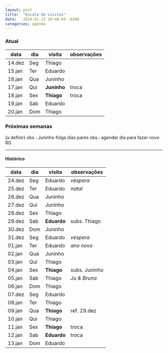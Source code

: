 ```yaml
---
layout: post
title:  "Escala de visitas"
date:   2019-01-13 20:40:44 -0200
categories: agenda
---
```


### Atual

| data   | dia | visita  | observações |
| ------ | --- | ------- | ----------- |
| 14.dez | Seg | Thiago  |             |
| 15.jan | Ter | Eduardo |             |
| 16.jan | Qua | Juninho |             |
| 17.jan | Qui | **Juninho**  | troca            |
| 18.jan | Sex | **Thiago** | troca            |
| 19.jan | Sab | Eduardo |             |
| 20.jan | Dom | Thiago  |             |

### Próximas semanas

(a definir)
obs.: Juninho folga dias pares
obs.: agendar dia para fazer novo RG

---

#### Histórico

| data   | dia | visita      | observações   |
| ------ | --- | ----------- | ------------- |
| 24.dez | Seg | Eduardo     | _véspera_     |
| 25.dez | Ter | Eduardo     | _natal_       |
| 26.dez | Qua | Juninho     |               |
| 27.dez | Qui | Juninho     |               |
| 28.dez | Sex | Thiago      |               |
| 29.dez | Sab | **Eduardo** | subs. Thiago  |
| 30.dez | Dom | Juninho     |               |
| 31.dez | Seg | Eduardo     | _véspera_     |
| 01.jan | Ter | Eduardo     | _ano novo_    |
| 02.jan | Qua | Juninho     |               |
| 03.jan | Qui | Thiago      |               |
| 04.jan | Sex | **Thiago**  | subs. Juninho |
| 05.jan | Sab | Thiago      | _Ju & Bruna_  |
| 06.jan | Dom | Thiago      |               |
| 07.dez | Seg | Eduardo     |               |
| 08.jan | Ter | Thiago      |               |
| 09.jan | Qua | **Thiago**  | ref. 29.dez   |
| 10.jan | Qui | Thiago      |               |
| 11.jan | Sex | **Thiago**  | troca         |
| 12.jan | Sab | **Eduardo** | troca         |
| 13.jan | Dom | Eduardo     |               |
